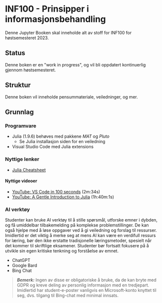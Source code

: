 # INF100 - Prinsipper i informasjonsbehandling

Denne Jupyter Booken skal inneholde alt av stoff for INF100 for høstsemesteret 2023.

## Status

Denne boken er en "work in progress", og vil bli oppdatert kontinuerlig gjennom høstsemesteret.

## Struktur

Denne boken vil inneholde pensummateriale, veiledninger, og mer.

## Grunnlag

### Programvare

* Julia (1.9.6) behøves med pakkene *MAT* og *Pluto*
	* Se Julia installasjon siden for en veiledning
* Visual Studio Code med Julia extensions

### Nyttige lenker

* [Julia Cheatsheet](https://cheatsheet.juliadocs.org/)
#### Nyttige videoer

* [YouTube: VS Code in 100 seconds](https://youtu.be/KMxo3T_MTvY) (2m:34s)
* [YouTube: A Gentle Introduction to Julia](https://www.youtube.com/watch?v=4igzy3bGVkQ) (1h:40m:1s)

### AI verktøy

Studenter kan bruke AI verktøy til å stille spørsmål, utforske emner i dybden, og få umiddelbar tilbakemelding på komplekse problemstillinger. De kan også hjelpe med å løse oppgaver ved å gi veiledning og forslag til ressurser. Imidlertid er det viktig å merke seg at mens AI kan være en verdifull ressurs for læring, bør den ikke erstatte tradisjonelle læringsmetoder, spesielt når det kommer til skriftlige eksamener. Studenter bør fortsatt fokusere på å utvikle sin egen kritiske tenkning og forståelse av emnet.

* ChatGPT 
* Google Bard
* Bing Chat


> **_Bemerk:_** Ingen av disse er obligatoriske å bruke, da de kan bryte med GDPR og kreve deling av personlig informasjon med en tredjepart. Imidlertid har student-e-poster vanligvis en Microsoft-konto knyttet til seg, dvs. tilgang til Bing-chat med minimal innsats.

 